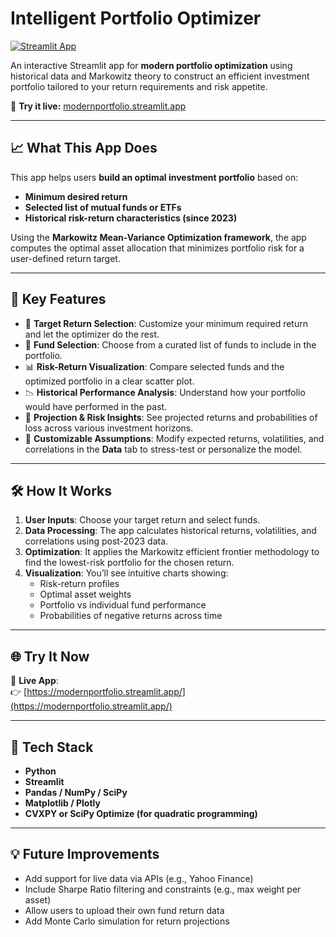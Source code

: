 # Intelligent Portfolio Optimizer  
[![Streamlit App](https://static.streamlit.io/badges/streamlit_badge_black_white.svg)](https://modernportfolio.streamlit.app/)

An interactive Streamlit app for **modern portfolio optimization** using historical data and Markowitz theory to construct an efficient investment portfolio tailored to your return requirements and risk appetite.

🔗 **Try it live:** [modernportfolio.streamlit.app](https://modernportfolio.streamlit.app/)

---

## 📈 What This App Does

This app helps users **build an optimal investment portfolio** based on:

- **Minimum desired return**
- **Selected list of mutual funds or ETFs**
- **Historical risk-return characteristics (since 2023)**

Using the **Markowitz Mean-Variance Optimization framework**, the app computes the optimal asset allocation that minimizes portfolio risk for a user-defined return target.

---

## 🚀 Key Features

- 🎯 **Target Return Selection**: Customize your minimum required return and let the optimizer do the rest.
- 🧺 **Fund Selection**: Choose from a curated list of funds to include in the portfolio.
- 📊 **Risk-Return Visualization**: Compare selected funds and the optimized portfolio in a clear scatter plot.
- 📉 **Historical Performance Analysis**: Understand how your portfolio would have performed in the past.
- 🔮 **Projection & Risk Insights**: See projected returns and probabilities of loss across various investment horizons.
- 🧮 **Customizable Assumptions**: Modify expected returns, volatilities, and correlations in the **Data** tab to stress-test or personalize the model.

---

## 🛠️ How It Works

1. **User Inputs**: Choose your target return and select funds.
2. **Data Processing**: The app calculates historical returns, volatilities, and correlations using post-2023 data.
3. **Optimization**: It applies the Markowitz efficient frontier methodology to find the lowest-risk portfolio for the chosen return.
4. **Visualization**: You’ll see intuitive charts showing:
   - Risk-return profiles
   - Optimal asset weights
   - Portfolio vs individual fund performance
   - Probabilities of negative returns across time

---

## 🌐 Try It Now

📍 **Live App**:  
👉 [https://modernportfolio.streamlit.app/](https://modernportfolio.streamlit.app/)

---

## 📎 Tech Stack

- **Python**
- **Streamlit**
- **Pandas / NumPy / SciPy**
- **Matplotlib / Plotly**
- **CVXPY or SciPy Optimize (for quadratic programming)**

---

## 💡 Future Improvements

- Add support for live data via APIs (e.g., Yahoo Finance)
- Include Sharpe Ratio filtering and constraints (e.g., max weight per asset)
- Allow users to upload their own fund return data
- Add Monte Carlo simulation for return projections
